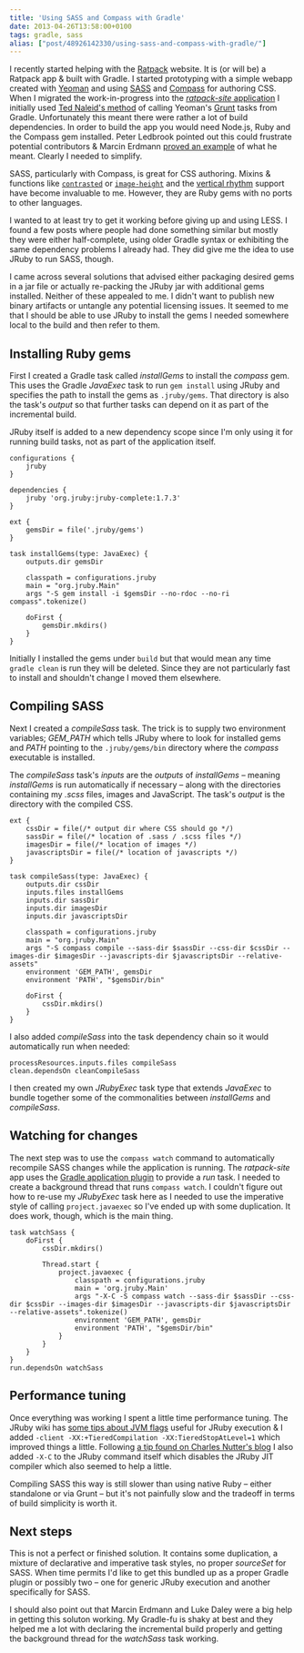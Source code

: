 ```yaml
---
title: 'Using SASS and Compass with Gradle'
date: 2013-04-26T13:58:00+0100
tags: gradle, sass
alias: ["post/48926142330/using-sass-and-compass-with-gradle/"]
---
```


I recently started helping with the [Ratpack][13] website. It is (or will be) a Ratpack app & built with Gradle. I started prototyping with a simple webapp created with [Yeoman][4] and using [SASS][7] and [Compass][8] for authoring CSS. When I migrated the work-in-progress into the [*ratpack-site* application][5] I initially used [Ted Naleid's method][6] of calling Yeoman's [Grunt][14] tasks from Gradle. Unfortunately this meant there were rather a lot of build dependencies. In order to build the app you would need Node.js, Ruby and the Compass gem installed. Peter Ledbrook pointed out this could frustrate potential contributors & Marcin Erdmann [proved an example][1] of what he meant. Clearly I needed to simplify.

<!-- more -->

SASS, particularly with Compass, is great for CSS authoring. Mixins & functions like [`contrasted`][9] or [`image-height`][10] and the [vertical rhythm][11] support have become invaluable to me. However, they are Ruby gems with no ports to other languages.

I wanted to at least try to get it working before giving up and using LESS. I found a few posts where people had done something similar but mostly they were either half-complete, using older Gradle syntax or exhibiting the same dependency problems I already had. They did give me the idea to use JRuby to run SASS, though.

I came across several solutions that advised either packaging desired gems in a jar file or actually re-packing the JRuby jar with additional gems installed. Neither of these appealed to me. I didn't want to publish new binary artifacts or untangle any potential licensing issues. It seemed to me that I should be able to use JRuby to install the gems I needed somewhere local to the build and then refer to them.

## Installing Ruby gems

First I created a Gradle task called *installGems* to install the *compass* gem. This uses the Gradle *JavaExec* task to run `gem install` using JRuby and specifies the path to install the gems as `.jruby/gems`. That directory is also the task's *output* so that further tasks can depend on it as part of the incremental build.

JRuby itself is added to a new dependency scope since I'm only using it for running build tasks, not as part of the application itself.

	configurations {
	    jruby
	}

	dependencies {
	    jruby 'org.jruby:jruby-complete:1.7.3'
	}

	ext {
		gemsDir = file('.jruby/gems')
	}

	task installGems(type: JavaExec) {
		outputs.dir gemsDir

		classpath = configurations.jruby
		main = "org.jruby.Main"
		args "-S gem install -i $gemsDir --no-rdoc --no-ri compass".tokenize()

		doFirst {
			gemsDir.mkdirs()
		}
	}

Initially I installed the gems under `build` but that would mean any time `gradle clean` is run they will be deleted. Since they are not particularly fast to install and shouldn't change I moved them elsewhere.

## Compiling SASS

Next I created a *compileSass* task. The trick is to supply two environment variables; *GEM_PATH* which tells JRuby where to look for installed gems and *PATH* pointing to the `.jruby/gems/bin` directory where the *compass* executable is installed.

The *compileSass* task's *inputs* are the *outputs* of *installGems* – meaning *installGems* is run automatically if necessary – along with the directories containing my *.scss* files, images and JavaScript. The task's *output* is the directory with the compiled CSS.

	ext {
		cssDir = file(/* output dir where CSS should go */)
		sassDir = file(/* location of .sass / .scss files */)
		imagesDir = file(/* location of images */)
		javascriptsDir = file(/* location of javascripts */)
	}

	task compileSass(type: JavaExec) {
		outputs.dir cssDir
		inputs.files installGems
		inputs.dir sassDir
		inputs.dir imagesDir
		inputs.dir javascriptsDir

		classpath = configurations.jruby
		main = "org.jruby.Main"
		args "-S compass compile --sass-dir $sassDir --css-dir $cssDir --images-dir $imagesDir --javascripts-dir $javascriptsDir --relative-assets"
		environment 'GEM_PATH', gemsDir
		environment 'PATH', "$gemsDir/bin"

		doFirst {
			cssDir.mkdirs()
		}
	}

I also added *compileSass* into the task dependency chain so it would automatically run when needed:

	processResources.inputs.files compileSass
	clean.dependsOn cleanCompileSass

I then created my own *JRubyExec* task type that extends *JavaExec* to bundle together some of the commonalities between *installGems* and *compileSass*.

## Watching for changes

The next step was to use the `compass watch` command to automatically recompile SASS changes while the application is running. The *ratpack-site* app uses the [Gradle application plugin][12] to provide a *run* task. I needed to create a background thread that runs `compass watch`. I couldn't figure out how to re-use my *JRubyExec* task here as I needed to use the imperative style of calling `project.javaexec` so I've ended up with some duplication. It does work, though, which is the main thing.

	task watchSass {
		doFirst {
			cssDir.mkdirs()

			Thread.start {
				project.javaexec {
					classpath = configurations.jruby
					main = 'org.jruby.Main'
					args "-X-C -S compass watch --sass-dir $sassDir --css-dir $cssDir --images-dir $imagesDir --javascripts-dir $javascriptsDir --relative-assets".tokenize()
					environment 'GEM_PATH', gemsDir
					environment 'PATH', "$gemsDir/bin"
				}
			}
		}
	}
	run.dependsOn watchSass

## Performance tuning

Once everything was working I spent a little time performance tuning. The JRuby wiki has [some tips about JVM flags][2] useful for JRuby execution & I added `-client -XX:+TieredCompilation -XX:TieredStopAtLevel=1` which improved things a little. Following [a tip found on Charles Nutter's blog][3] I also added `-X-C` to the JRuby command itself which disables the JRuby JIT compiler which also seemed to help a little.

Compiling SASS this way is still slower than using native Ruby – either standalone or via Grunt – but it's not painfully slow and the tradeoff in terms of build simplicity is worth it.

## Next steps

This is not a perfect or finished solution. It contains some duplication, a mixture of declarative and imperative task styles, no proper *sourceSet* for SASS. When time permits I'd like to get this bundled up as a proper Gradle plugin or possibly two – one for generic JRuby execution and another specifically for SASS.

I should also point out that Marcin Erdmann and Luke Daley were a big help in getting this soluton working. My Gradle-fu is shaky at best and they helped me a lot with declaring the incremental build properly and getting the background thread for the *watchSass* task working.

[1]:https://twitter.com/marcinerdmann/status/325675229454155776
[2]:https://github.com/jruby/jruby/wiki/PerformanceTuning#java-virtual-machine-jvm-settings
[3]:http://blog.headius.com/2010/03/jruby-startup-time-tips.html
[4]:http://yeoman.io/
[5]:https://github.com/ratpack/ratpack-site
[6]:http://naleid.com/blog/2013/01/24/calling-gruntjs-tasks-from-gradle/
[7]:http://sass-lang.com/
[8]:http://compass-style.org/
[9]:http://compass-style.org/reference/compass/utilities/color/contrast/
[10]:http://compass-style.org/reference/compass/helpers/image-dimensions/
[11]:http://compass-style.org/reference/compass/typography/vertical_rhythm/
[12]:http://www.gradle.org/docs/current/userguide/application_plugin.html
[13]:https://github.com/ratpack
[14]:http://gruntjs.com/

